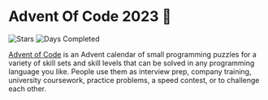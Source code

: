 # Advent Of Code 2023 🎄

![Stars](https://img.shields.io/badge/stars%20⭐-6-green)
![Days Completed](https://img.shields.io/badge/days%20completed-3-green)

[Advent of Code](https://adventofcode.com) is an Advent calendar of small programming puzzles for a variety of skill sets and skill levels that can be solved in any programming language you like. People use them as interview prep, company training, university coursework, practice problems, a speed contest, or to challenge each other.
